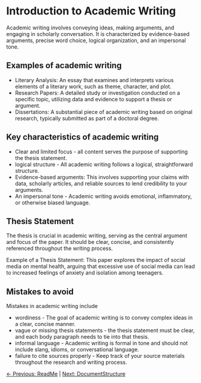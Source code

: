 # Introduction to Academic Writing

Academic writing involves conveying ideas, making arguments, and engaging in scholarly conversation. It is characterized by evidence-based arguments, precise word choice, logical organization, and an impersonal tone.

## Examples of academic writing
* Literary Analysis: An essay that examines and interprets various elements of a literary work, such as theme, character, and plot.
* Research Papers: A detailed study or investigation conducted on a specific topic, utilizing data and evidence to support a thesis or argument.
* Dissertations: A substantial piece of academic writing based on original research, typically submitted as part of a doctoral degree.

## Key characteristics of academic writing
 * Clear and limited focus - all content serves the purpose of supporting the thesis statement.
 * logical structure - All academic writing follows a logical, straightforward structure.
 * Evidence-based arguments: This involves supporting your claims with data, scholarly articles, and reliable sources to lend credibility to your arguments.
 * An impersonal tone - Academic writing avoids emotional, inflammatory, or otherwise biased language.

## Thesis Statement
The thesis is crucial in academic writing, serving as the central argument and focus of the paper. It should be clear, concise, and consistently referenced throughout the writing process.

Example of a Thesis Statement: This paper explores the impact of social media on mental health, arguing that excessive use of social media can lead to increased feelings of anxiety and isolation among teenagers.

## Mistakes to avoid 
Mistakes in academic writing include
* wordiness - The goal of academic writing is to convey complex ideas in a clear, concise manner.
* vague or missing thesis statements - the thesis statement must be clear, and each body paragraph needs to tie into that thesis.
* informal language - Academic writing is formal in tone and should not include slang, idioms, or conversational language.
* failure to cite sources properly - Keep track of your source materials throughout the research and writing process.

[← Previous: ReadMe](README.md) | [Next: DocumentStructure](StructuringDocument.md)


